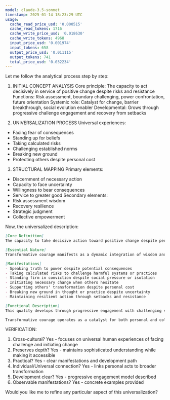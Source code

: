 ```yaml
---
model: claude-3.5-sonnet
timestamp: 2025-01-14 18:23:29 UTC
usage:
  cache_read_price_usd: '0.000515'
  cache_read_tokens: 1716
  cache_write_price_usd: '0.018630'
  cache_write_tokens: 4968
  input_price_usd: '0.001974'
  input_tokens: 658
  output_price_usd: '0.011115'
  output_tokens: 741
  total_price_usd: '0.032234'
---
```


Let me follow the analytical process step by step:

1. INITIAL CONCEPT ANALYSIS
Core principle: The capacity to act decisively in service of positive change despite risks and resistance
Functions: Risk assessment, boundary challenging, power confrontation, future orientation
Systemic role: Catalyst for change, barrier breakthrough, social evolution enabler
Developmental: Grows through progressive challenge engagement and recovery from setbacks

2. UNIVERSALIZATION PROCESS
Universal experiences:
- Facing fear of consequences
- Standing up for beliefs
- Taking calculated risks
- Challenging established norms
- Breaking new ground
- Protecting others despite personal cost

3. STRUCTURAL MAPPING
Primary elements:
- Discernment of necessary action
- Capacity to face uncertainty
- Willingness to bear consequences
- Service to greater good
Secondary elements:
- Risk assessment wisdom
- Recovery resilience
- Strategic judgment
- Collective empowerment

Now, the universalized description:

```markdown
[Core Definition]
The capacity to take decisive action toward positive change despite personal risks and systemic resistance, combining clear discernment of necessary action with the willingness to bear its consequences. This quality enables individuals and groups to challenge established patterns and initiate transformation when required by conscience or circumstance.

[Essential Nature]
Transformative courage manifests as a dynamic integration of wisdom and will, where clear recognition of necessary change meets the capacity to act despite uncertainty. Unlike mere boldness or defiance, it operates through careful discernment of what must be transformed, strategic understanding of how change occurs, and dedication to positive outcomes beyond personal benefit. This quality combines practical judgment with moral conviction, enabling action that serves genuine development rather than mere disruption.

[Manifestations]
- Speaking truth to power despite potential consequences
- Taking calculated risks to challenge harmful systems or practices
- Standing firm in conviction despite social pressure or isolation
- Initiating necessary change when others hesitate
- Supporting others' transformation despite personal cost
- Breaking new ground in thought or practice despite uncertainty
- Maintaining resilient action through setbacks and resistance

[Functional Description]
This quality develops through progressive engagement with challenging situations, beginning with small acts of standing up for what's right and evolving toward capacity for significant transformative action. It requires cultivation of both discernment (understanding what needs to change and how) and resilience (capacity to persist despite resistance). The development process involves learning from both successes and failures, gradually building confidence through experience while refining judgment about when and how to act.

Transformative courage operates as a catalyst for both personal and collective evolution, creating openings for new possibilities where none seemed to exist. It manifests practically through strategic action rather than mere rebellion, choosing points of intervention where positive change is possible and necessary. This quality enables individuals and groups to move beyond comfortable patterns when conscience or circumstance demands, while maintaining focus on constructive outcomes rather than mere opposition.
```

VERIFICATION:
1. Cross-cultural? Yes - focuses on universal human experiences of facing challenge and initiating change
2. Preserves depth? Yes - maintains sophisticated understanding while making it accessible
3. Practical? Yes - clear manifestations and development path
4. Individual/Universal connection? Yes - links personal acts to broader transformation
5. Development clear? Yes - progressive engagement model described
6. Observable manifestations? Yes - concrete examples provided

Would you like me to refine any particular aspect of this universalization?